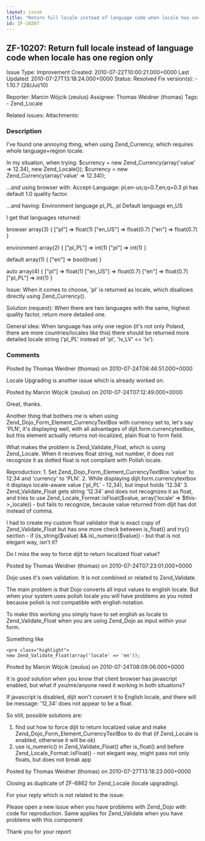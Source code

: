 ```yaml
---
layout: issue
title: "Return full locale instead of language code when locale has one region only"
id: ZF-10207
---
```


ZF-10207: Return full locale instead of language code when locale has one region only
-------------------------------------------------------------------------------------

 Issue Type: Improvement Created: 2010-07-22T10:00:21.000+0000 Last Updated: 2010-07-27T13:18:24.000+0000 Status: Resolved Fix version(s): - 1.10.7 (28/Jul/10)
 
 Reporter:  Marcin Wójcik (zeulus)  Assignee:  Thomas Weidner (thomas)  Tags: - Zend\_Locale
 
 Related issues: 
 Attachments: 
### Description

I've found one annoying thing, when using Zend\_Currency, which requires whole language+region locale.

In my situation, when trying: $currency = new Zend\_Currency(array('value' => 12.34), new Zend\_Locale()); $currency = new Zend\_Currency(array('value' => 12.34));

...and using browser with: Accept-Language: pl,en-us;q=0.7,en;q=0.3 pl has default 1.0 quality factor.

...and having: Environment language pl\_PL, pl Default language en\_US

I get that languages returned:

browser array(3) { ["pl"] => float(1) ["en\_US"] => float(0.7) ["en"] => float(0.7) }

environment array(2) { ["pl\_PL"] => int(1) ["pl"] => int(1) }

default array(1) { ["en"] => bool(true) }

auto array(4) { ["pl"] => float(1) ["en\_US"] => float(0.7) ["en"] => float(0.7) ["pl\_PL"] => int(1) }

Issue: When it comes to choose, 'pl' is returned as locale, which disallows directly using Zend\_Currency().

Solution (request): When there are two languages with the same, highest quality factor, return more detailed one.

General idea: When language has only one region (it's not only Poland, there are more countries/locales like this) there should be returned more detailed locale string ('pl\_PL' instead of 'pl', 'lv\_LV' <= 'lv').

 

 

### Comments

Posted by Thomas Weidner (thomas) on 2010-07-24T06:46:51.000+0000

Locale Upgrading is another issue which is already worked on.

 

 

Posted by Marcin Wójcik (zeulus) on 2010-07-24T07:12:49.000+0000

Great, thanks.

Another thing that bothers me is when using Zend\_Dojo\_Form\_Element\_CurrencyTextBox with currency set to, let's say 'PLN', it's displaying well, with all advantages of dijit.form.currencytextbox, but this element actually returns not-localized, plain float to form field.

What makes the problem is Zend\_Validate\_Float, which is using Zend\_Locale. When it receives float string, not number, it does not recognize it as dotted float is not compliant with Polish locale.

Reproduction: 1. Set Zend\_Dojo\_Form\_Element\_CurrencyTextBox 'value' to 12.34 and 'currency' to 'PLN'. 2. While displaying dijit.form.currencytextbox it displays locale-aware value ('pl\_PL' - 12,34), but imput holds '12.34' 3. Zend\_Validate\_Float gets string '12.34' and does not recognizes it as float, and tries to use Zend\_Locale\_Format::isFloat($value, array('locale' => $this->\_locale)) - but fails to recognize, because value returned from dijit has dot instead of comma.

I had to create my custom float validator that is exact copy of Zend\_Validate\_Float but has one more check between is\_float() and try{} section - if (is\_string($value) && is\_numeric($value)) - but that is not elegant way, isn't it?

Do I miss the way to force dijit to return localized float value?

 

 

Posted by Thomas Weidner (thomas) on 2010-07-24T07:23:01.000+0000

Dojo uses it's own validation. It is not combined or related to Zend\_Validate.

The main problem is that Dojo converts all input values to english locale. But when your system uses polish locale you will have problems as you noted because polish is not compatible with english notation.

To make this working you simply have to set english as locale to Zend\_Validate\_Float when you are using Zend\_Dojo as input within your form.

Something like

 
    <pre class="highlight">
    new Zend_Validate_Float(array('locale' => 'en'));


 

 

Posted by Marcin Wójcik (zeulus) on 2010-07-24T08:09:06.000+0000

It is good solution when you know that client browser has javascript enabled, but what if you/me/anyone need it working in both situations?

If javascript is disabled, dijit won't convert it to English locale, and there will be message: '12,34' does not appear to be a float.

So still, possible solutions are:

1. find out how to force dijit to return localized value and make Zend\_Dojo\_Form\_Element\_CurrencyTextBox to do that (if Zend\_Locale is enabled, otherwise it will be ok)
2. use is\_numeric() in Zend\_Validate\_Float() after is\_float() and before Zend\_Locale\_Format::isFloat() - not elegant way, might pass not only floats, but does not break app
 


 

Posted by Thomas Weidner (thomas) on 2010-07-27T13:18:23.000+0000

Closing as duplicate of ZF-6862 for Zend\_Locale (locale upgrading).

For your reply which is not related to the issue:

Please open a new issue when you have problems with Zend\_Dojo with code for reproduction. Same applies for Zend\_Validate when you have problems with this component

Thank you for your report

 

 